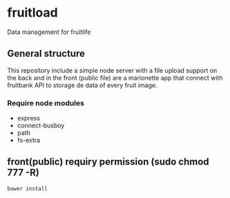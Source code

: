 # fruitload
Data management for fruitlife

## General structure
This repository include a simple node server with a file upload support on the back and in the front (public file) are a marionette app that connect with fruitbank API to storage de data of every fruit image.

### Require node modules
- express
- connect-busboy
- path
- fs-extra


## front(public) requiry permission (sudo chmod 777 -R)
```
bower install
```



